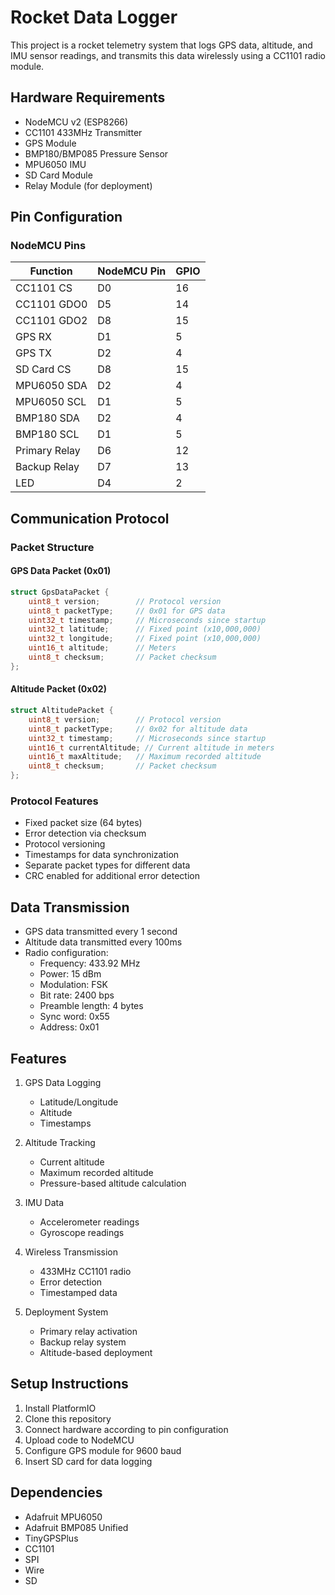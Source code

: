 # Rocket Data Logger

This project is a rocket telemetry system that logs GPS data, altitude, and IMU sensor readings, and transmits this data wirelessly using a CC1101 radio module.

## Hardware Requirements

- NodeMCU v2 (ESP8266)
- CC1101 433MHz Transmitter
- GPS Module
- BMP180/BMP085 Pressure Sensor
- MPU6050 IMU
- SD Card Module
- Relay Module (for deployment)

## Pin Configuration

### NodeMCU Pins
| Function | NodeMCU Pin | GPIO |
|----------|-------------|------|
| CC1101 CS | D0 | 16 |
| CC1101 GDO0 | D5 | 14 |
| CC1101 GDO2 | D8 | 15 |
| GPS RX | D1 | 5 |
| GPS TX | D2 | 4 |
| SD Card CS | D8 | 15 |
| MPU6050 SDA | D2 | 4 |
| MPU6050 SCL | D1 | 5 |
| BMP180 SDA | D2 | 4 |
| BMP180 SCL | D1 | 5 |
| Primary Relay | D6 | 12 |
| Backup Relay | D7 | 13 |
| LED | D4 | 2 |

## Communication Protocol

### Packet Structure

#### GPS Data Packet (0x01)
```c
struct GpsDataPacket {
    uint8_t version;        // Protocol version
    uint8_t packetType;     // 0x01 for GPS data
    uint32_t timestamp;     // Microseconds since startup
    uint32_t latitude;      // Fixed point (x10,000,000)
    uint32_t longitude;     // Fixed point (x10,000,000)
    uint16_t altitude;      // Meters
    uint8_t checksum;       // Packet checksum
};
```

#### Altitude Packet (0x02)
```c
struct AltitudePacket {
    uint8_t version;        // Protocol version
    uint8_t packetType;     // 0x02 for altitude data
    uint32_t timestamp;     // Microseconds since startup
    uint16_t currentAltitude; // Current altitude in meters
    uint16_t maxAltitude;   // Maximum recorded altitude
    uint8_t checksum;       // Packet checksum
};
```

### Protocol Features
- Fixed packet size (64 bytes)
- Error detection via checksum
- Protocol versioning
- Timestamps for data synchronization
- Separate packet types for different data
- CRC enabled for additional error detection

## Data Transmission

- GPS data transmitted every 1 second
- Altitude data transmitted every 100ms
- Radio configuration:
  - Frequency: 433.92 MHz
  - Power: 15 dBm
  - Modulation: FSK
  - Bit rate: 2400 bps
  - Preamble length: 4 bytes
  - Sync word: 0x55
  - Address: 0x01

## Features

1. GPS Data Logging
   - Latitude/Longitude
   - Altitude
   - Timestamps

2. Altitude Tracking
   - Current altitude
   - Maximum recorded altitude
   - Pressure-based altitude calculation

3. IMU Data
   - Accelerometer readings
   - Gyroscope readings

4. Wireless Transmission
   - 433MHz CC1101 radio
   - Error detection
   - Timestamped data

5. Deployment System
   - Primary relay activation
   - Backup relay system
   - Altitude-based deployment

## Setup Instructions

1. Install PlatformIO
2. Clone this repository
3. Connect hardware according to pin configuration
4. Upload code to NodeMCU
5. Configure GPS module for 9600 baud
6. Insert SD card for data logging

## Dependencies

- Adafruit MPU6050
- Adafruit BMP085 Unified
- TinyGPSPlus
- CC1101
- SPI
- Wire
- SD
